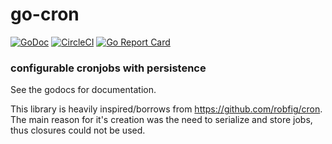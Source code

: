 # go-cron

[![GoDoc](https://godoc.org/godoc.org/github.com/KaiserKarel/go-cron?status.svg)](https://godoc.org/github.com/KaiserKarel/go-cron)
[![CircleCI](https://circleci.com/gh/KaiserKarel/go-cron.svg?style=svg)](https://circleci.com/gh/KaiserKarel/go-cron)
[![Go Report Card](https://goreportcard.com/badge/github.com/kaiserkarel/go-cron)](https://goreportcard.com/report/github.com/kaiserkarel/go-cron)

### configurable cronjobs with persistence
See the godocs for documentation. 

This library is heavily inspired/borrows from https://github.com/robfig/cron. The main reason for it's creation was the need to serialize and store jobs, thus closures could not be used.
